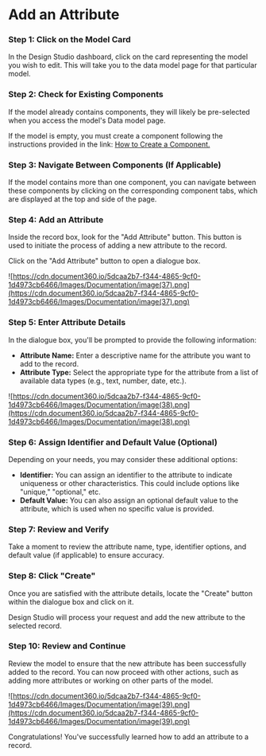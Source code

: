 # Add an Attribute

### **Step 1: Click on the Model Card**

In the Design Studio dashboard, click on the card representing the model you wish to edit. This will take you to the data model page for that particular model.

### **Step 2: Check for Existing Components**

If the model already contains components, they will likely be pre-selected when you access the model's Data model page.

If the model is empty, you must create a component following the instructions provided in the link: [How to Create a Component.](../components/create-component.md)

### **Step 3: Navigate Between Components (If Applicable)**

If the model contains more than one component, you can navigate between these components by clicking on the corresponding component tabs, which are displayed at the top and side of the page.

### **Step 4: Add an Attribute**

Inside the record box, look for the "Add Attribute" button. This button is used to initiate the process of adding a new attribute to the record.

Click on the "Add Attribute" button to open a dialogue box.

![https://cdn.document360.io/5dcaa2b7-f344-4865-9cf0-1d4973cb6466/Images/Documentation/image(37).png](https://cdn.document360.io/5dcaa2b7-f344-4865-9cf0-1d4973cb6466/Images/Documentation/image(37).png)

### **Step 5: Enter Attribute Details**

In the dialogue box, you'll be prompted to provide the following information:

- **Attribute Name:** Enter a descriptive name for the attribute you want to add to the record.
- **Attribute Type:** Select the appropriate type for the attribute from a list of available data types (e.g., text, number, date, etc.).

![https://cdn.document360.io/5dcaa2b7-f344-4865-9cf0-1d4973cb6466/Images/Documentation/image(38).png](https://cdn.document360.io/5dcaa2b7-f344-4865-9cf0-1d4973cb6466/Images/Documentation/image(38).png)

### **Step 6: Assign Identifier and Default Value (Optional)**

Depending on your needs, you may consider these additional options:

- **Identifier:** You can assign an identifier to the attribute to indicate uniqueness or other characteristics. This could include options like "unique," "optional," etc.
- **Default Value:** You can also assign an optional default value to the attribute, which is used when no specific value is provided.

### **Step 7: Review and Verify**

Take a moment to review the attribute name, type, identifier options, and default value (if applicable) to ensure accuracy.

### **Step 8: Click "Create"**

Once you are satisfied with the attribute details, locate the "Create" button within the dialogue box and click on it.

Design Studio will process your request and add the new attribute to the selected record.

### **Step 10: Review and Continue**

Review the model to ensure that the new attribute has been successfully added to the record. You can now proceed with other actions, such as adding more attributes or working on other parts of the model.

![https://cdn.document360.io/5dcaa2b7-f344-4865-9cf0-1d4973cb6466/Images/Documentation/image(39).png](https://cdn.document360.io/5dcaa2b7-f344-4865-9cf0-1d4973cb6466/Images/Documentation/image(39).png)

Congratulations! You've successfully learned how to add an attribute to a record.

